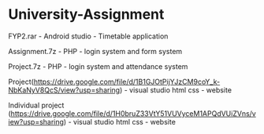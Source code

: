 # University-Assignment

FYP2.rar  - Android studio - Timetable application

Assignment.7z  - PHP - login system and form system

Project.7z  - PHP - login system and attendance system

Project(https://drive.google.com/file/d/1B1GJOtPijYJzCM9coY_k-NbKaNyV8QcS/view?usp=sharing) - visual studio html css - website

Individual project (https://drive.google.com/file/d/1H0bruZ33VtY51VUVyceM1APQdVUiZVns/view?usp=sharing) - visual studio html css - website
